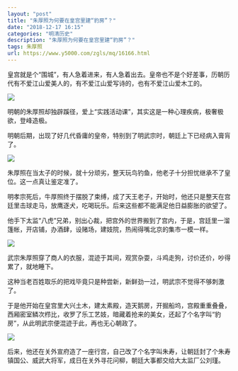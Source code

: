 ```yaml
---
layout: "post"
title: "朱厚照为何要在皇宫里建“豹房”？"
date: "2018-12-17 16:15"
categories: "明清历史"
description: "朱厚照为何要在皇宫里建“豹房”？"
tags: 朱厚照
url: https://www.y5000.com/zgls/mq/16166.html
---
```






皇宫就是个“围城”，有人急着进来，有人急着出去。皇帝也不是个好差事，历朝历代有不爱江山爱美人的，有不爱江山爱写诗的，也有不爱江山爱木工的。

![](https://img.y5000.com/uploads/allimg/170307/1116202R2-0.jpg)

明朝的朱厚照却独辟蹊径，爱上“实践活动课”，其实这是一种心理疾病，极奢极欲，登峰造极。

明朝后期，出现了好几代昏庸的皇帝，特别到了明武宗时，朝廷上下已经病入膏肓了。

![](https://img.y5000.com/uploads/allimg/170307/1116204247-1.jpg)

朱厚照在当太子的时候，就十分顽劣，整天玩鸟钓鱼，他老子十分担忧继承不了皇位。这一点真让鉴定准了。

明孝宗死后，牛厚照终于摆脱了束缚，成了天王老子，开始时，他还只是整天在宫廷里击球走马，放鹰逐犬，吃喝玩乐。后来这些都不能满足他日益膨胀的欲望了。

他手下太监“八虎”兄弟，别出心裁，把宫外的世界搬到了宫内，于是，宫廷里一溜篷帐，开店铺，办酒肆，设赌场，建妓院，热闹得嘴北京的集市一模一样。

![](https://img.y5000.com/uploads/allimg/170307/111620F20-2.jpg)

武宗朱厚照穿了商人的衣服，混迹于其间，观赏杂耍，斗鸡走狗，讨价还价，吵得累了，就地睡下。

这种当老百姓取乐的把戏毕竟只是种尝新，新鲜劲一过，明武宗不觉得不够刺激了。

于是他开始在皇宫里大兴土木，建太素殿，造天鹅房，开掘船坞，宫殿重重叠叠，西厢密室鳞次栉比，收罗了乐工艺妓，暗藏着抢来的美女，还起了个名字叫“豹房”，从此明武宗便混迹于此，再也无心朝政了。

![](https://img.y5000.com/uploads/allimg/170307/11162064W-3.jpg)

后来，他还在关外宣府造了一座行宫，自己改了个名字叫朱寿，让朝廷封了个朱寿镇国公、威武大将军，成日在关外寻花问柳，朝廷大事都交给大太监厂公刘瑾。

